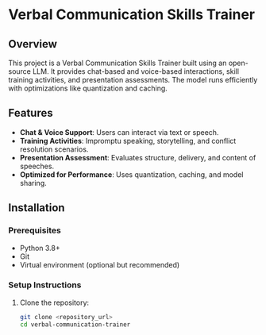 # Verbal Communication Skills Trainer

## Overview
This project is a Verbal Communication Skills Trainer built using an open-source LLM. It provides chat-based and voice-based interactions, skill training activities, and presentation assessments. The model runs efficiently with optimizations like quantization and caching.

## Features
- **Chat & Voice Support**: Users can interact via text or speech.
- **Training Activities**: Impromptu speaking, storytelling, and conflict resolution scenarios.
- **Presentation Assessment**: Evaluates structure, delivery, and content of speeches.
- **Optimized for Performance**: Uses quantization, caching, and model sharing.

## Installation
### Prerequisites
- Python 3.8+
- Git
- Virtual environment (optional but recommended)

### Setup Instructions
1. Clone the repository:
   ```bash
   git clone <repository_url>
   cd verbal-communication-trainer
